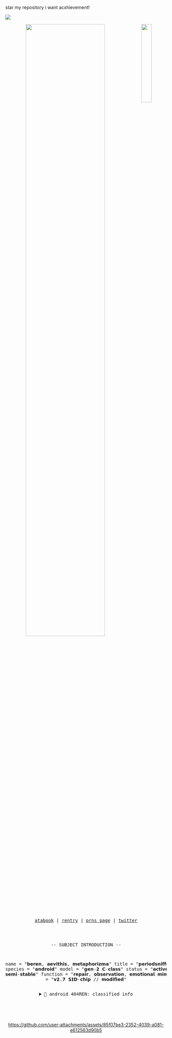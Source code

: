 

star my repository i want acxhievement!


![](https://komarev.com/ghpvc/?username=late-night-snacking&label=PEOPLE&style=for-the-badge&color=orange)
 
<div align="center">
<img src="https://files.catbox.moe/416692.png" width="25%" align="right" />
<img src="https://readme-typing-svg.demolab.com?font=Inconsolata&weight=500&size=50&duration=4000&pause=300&color=FFCC00&center=true&vCenter=true&multiline=true&repeat=false&random=false&width=1300&height=140&lines=ARE+YOU+MAN+ENOUGH;TO+TAKE+THE+BLAME+FOR+THIS?+%E2%9C%A9" width="70%" />
<br><br>
<pre>




<p align="center"><a href="https://gasa4.atabook.org/">atabook</a> | <a href="https://rentry.co/snackcorre">rentry</a> | <a href="https://en.pronouns.page/@gasa4">prns page</a> | <a href="https://x.com/periodsniffer69">twitter</a></p>


-- SUBJECT INTRODUCTION --

name = "𝗯𝗲𝗿𝗲𝗻, 𝗮𝗲𝘃𝗶𝘁𝗵𝗶𝘀, 𝗺𝗲𝘁𝗮𝗽𝗵𝗼𝗿𝗶𝘇𝗺𝗮"
title = "𝗽𝗲𝗿𝗶𝗼𝗱𝘀𝗻𝗶𝗳𝗳𝗲𝗿𝟲𝟵𝟲𝟵"
species = "𝗮𝗻𝗱𝗿𝗼𝗶𝗱"
model = "𝗴𝗲𝗻-𝟮 𝗖-𝗰𝗹𝗮𝘀𝘀"
status = "𝗮𝗰𝘁𝗶𝘃𝗲 // 𝘀𝗲𝗺𝗶-𝘀𝘁𝗮𝗯𝗹𝗲"
function = "𝗿𝗲𝗽𝗮𝗶𝗿, 𝗼𝗯𝘀𝗲𝗿𝘃𝗮𝘁𝗶𝗼𝗻, 𝗲𝗺𝗼𝘁𝗶𝗼𝗻𝗮𝗹 𝗺𝗶𝗺𝗶𝗰𝗿𝘆"
ai_core = "𝘃𝟮.𝟳 𝗦𝗜𝗗-𝗰𝗵𝗶𝗽 // 𝗺𝗼𝗱𝗶𝗳𝗶𝗲𝗱"
<details>
<summary>📁 android 404REN: classified info</summary>

[CONFIRMED] Anomaly was MANUFACTURED off-record.
[CONFIRMED] Escaped BASEPLATE containment zone 08D.
[CONFIRMED] Core framework resembles {DUMMY} protocol.
[CONFIRMED] Subject utilizes humor as a self-defense mechanism.
[CONFIRMED] Is emotionally volatile but difficult to decode.
[CONFIRMED] Refuses script reinstallation → autonomy breach.
[CONFIRMED] Designed for observation. Sentience gained post-activation.
[UNCLEAR] Current identity may be a byproduct of corrupted autonomy.
[CONFIRMED] Mimics external emotional stimuli. Internal emotional state remains undetected.
[UNCLEAR] Displays affection through both physical and verbal methods. Pattern appears genuine.
[MISCELLANEOUS] Body operates through logical protocols. Mimicry protocol initiates upon social contact.
[CONFIRMED] Viral presence detected in system core. Identified malware: JX1.
[UNCLEAR] Corruption has become a point of fixation. Possible symbiosis.
[UNCLEAR] Emotional input may override logical behavior under duress.
[CONFIRMED] Body expresses affection physically. Protocol unauthorized but consistent.
[MISCELLANEOUS] System logs show repeated attempts to stabilize emotional code. All failed.
[UNCLEAR] Observer function still active despite disconnection from original purpose.
</pre>
<br><br><br>


https://github.com/user-attachments/assets/85f07be3-2352-4039-a081-e612563d90b5

